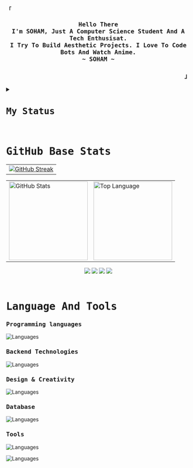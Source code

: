 <!-- SpreasSheets650's  GitHub Profile -->

<div align="justify">

<!-- Profile -->

<p align="left"><strong><samp>「 </samp></strong></p>

 <h3> <p align="center">
<samp>
      <b>
        Hello There 
      <br>
        I'm SOHAM, Just A Computer Science Student And A Tech Enthusisat.
      <br>
        I Try To Build Aesthetic Projects. I Love To Code Bots And Watch Anime.
      <br>
        ~ SOHAM ~
      </b>
</samp>
 <h3>
    </p>

<p align="right"><strong><samp> 」</samp></strong></p>

<!-- Status -->
<details>

<summary> <h2> <samp> My Status </samp> </h2> </summary>

<br>

<a> ![My Discord](https://discord-readme-badge.vercel.app/api?id=727012870683885578) </a>

</details>



<br>



<!-- Github Stats -->

 # <b><samp> GitHub Base Stats </samp></b>

<div align="center">
  <table>
    <tr> 
      <td><a href="https://git.io/streak-stats"><img src="https://github-readme-streak-stats.herokuapp.com?user=SpreadSheets600&theme=tokyonight&hide_border=true&border_radius=&card_width=1000" alt="GitHub Streak" /></a></td>
    </tr>
  </table

<br>
    
  <table>
    <tr>
      <td><a href="#--------"><img height="215px" align="center" alt="GitHub Stats" src="https://github-readme-stats.vercel.app/api?username=spreadsheets600&count_private=true&show_icons=true&include_all_commits=true&line_height=21&hide_border=true&theme=nord"/></a></td>
      <td><a href="#--------"><img height="215px" align="center" alt="Top Language" src="https://github-readme-stats.vercel.app/api/top-langs/?username=spreadsheets600&layout=compact&line_height=21&hide_border=true&theme=nord"/></a></td>
    </tr>
  </table>

  <a herf="https://bento.me/spreadsheets"><img src="https://komarev.com/ghpvc/?username=spreadsheets600&style=for-the-badge"></a>
  <a herf="https://stackoverflow.com/users/23220449/soham-maity"><img src="https://img.shields.io/badge/Stack_Overflow-FE7A16?style=for-the-badge&logo=stack-overflow&logoColor=white"></a>
  <a herf="https://www.linkedin.com/in/soham-maity-523329305"><img src="https://img.shields.io/badge/LinkedIn-0077B5?style=for-the-badge&logo=linkedin&logoColor=white"></a>
  <a herf="https://bento.me/spreadsheets"><img src="https://img.shields.io/badge/Portfolio-255E63?style=for-the-badge&logo=About.me&logoColor=white"></a>
  
  
  
</div>

<br>


<!-- Skill Section -->

# <samp>Language And Tools</samp>

<p align="center">

<h3> <samp> Programming languages </samp> </h3>

<a> ![Languages](https://skillicons.dev/icons?i=html,css,js,py,bash&theme=dark) </a>

<h3> <samp> Backend Technologies </samp> </h3>

<a> ![Languages](https://skillicons.dev/icons?i=django,flask,tensorflow,nodejs&theme=dark) </a>

<h3> <samp> Design & Creativity </samp> </h3>

<a> ![Languages](https://skillicons.dev/icons?i=illustrator,xd,figma&theme=dark) </a>

<h3> <samp> Database </samp> </h3>

<a> ![Languages](https://skillicons.dev/icons?i=mongo,mysql,&theme=dark) </a>

<h3> <samp> Tools </samp> </h3>

<a> ![Languages](https://skillicons.dev/icons?i=vscode,sublime,replit,notion,github&theme=dark) </a>

<a> ![Languages](https://skillicons.dev/icons?i=discord,bots&theme=dark) </a>

</p>

